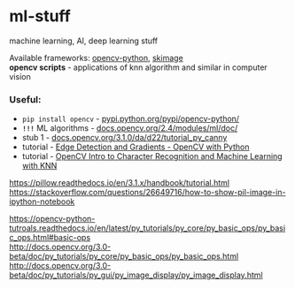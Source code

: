 # ml-stuff
machine learning, AI, deep learning stuff
  
  
Available frameworks: [opencv-python](http://docs.opencv.org/3.0-beta/index.html), [skimage](http://scikit-image.org/)  
**opencv scripts** - applications of knn algorithm and similar in computer vision

### Useful: 
+ `pip install opencv` - [pypi.python.org/pypi/opencv-python/](https://pypi.python.org/pypi/opencv-python/3.1.0.3)
+ **`!!!`** ML algorithms - [docs.opencv.org/2.4/modules/ml/doc/](http://docs.opencv.org/2.4/modules/ml/doc/ml.html)
+ stub 1 - [docs.opencv.org/3.1.0/da/d22/tutorial_py_canny](http://docs.opencv.org/3.1.0/da/d22/tutorial_py_canny.html)
+ tutorial - [Edge Detection and Gradients - OpenCV with Python](https://www.youtube.com/watch?v=CJMCoAsK-h0)
+ tutorial - [OpenCV Intro to Character Recognition and Machine Learning with KNN](https://www.youtube.com/watch?v=6FzlF9qf960)


https://pillow.readthedocs.io/en/3.1.x/handbook/tutorial.html  
https://stackoverflow.com/questions/26649716/how-to-show-pil-image-in-ipython-notebook  

https://opencv-python-tutroals.readthedocs.io/en/latest/py_tutorials/py_core/py_basic_ops/py_basic_ops.html#basic-ops  
http://docs.opencv.org/3.0-beta/doc/py_tutorials/py_core/py_basic_ops/py_basic_ops.html  
http://docs.opencv.org/3.0-beta/doc/py_tutorials/py_gui/py_image_display/py_image_display.html  


